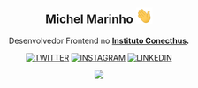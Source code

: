 
<div style="text-align: center">

## Michel Marinho <img src="./assets/hi.gif" height="auto" width="30">

 Desenvolvedor Frontend no **[Instituto Conecthus](https://www.trivod.com/).**


[![TWITTER](https://img.shields.io/badge/Twitter-black?style=for-the-badge&logo=twitter)](https://twitter.com/marinhomich)
[![INSTAGRAM](https://img.shields.io/badge/Instagram-black?style=for-the-badge&logo=instagram)](https://www.instagram.com/marinhomich)
[![LINKEDIN](https://img.shields.io/badge/Linkedin-black?style=for-the-badge&logo=linkedin)](https://www.linkedin.com/in/marinhomich)

<img height="180em" src="https://github-readme-stats.vercel.app/api?username=marinhomich&show_icons=true&theme=github_dark&hide_border=false&border_radius=0" />

</div>
